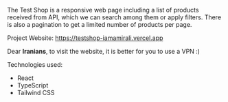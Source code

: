 The Test Shop is a responsive web page including a list of products received from API, which we can search among them or apply filters. There is also a pagination to get a limited number of products per page.

Project Website:
https://testshop-iamamirali.vercel.app

Dear <b>Iranians</b>, to visit the website, it is better for you to use a VPN :)

Technologies used:
- React
- TypeScript
- Tailwind CSS
